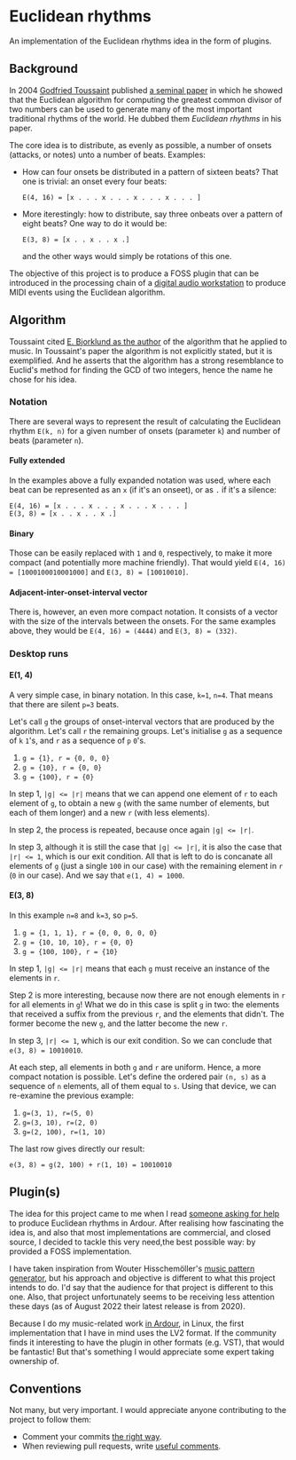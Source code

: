 # Euclidean rhythms

An implementation of the Euclidean rhythms idea in the form of plugins.

## Background

In 2004 [Godfried Toussaint](https://en.wikipedia.org/wiki/Godfried_Toussaint) published [a seminal paper](http://cgm.cs.mcgill.ca/~godfried/publications/banff.pdf) in which he showed that the Euclidean algorithm for computing the greatest common divisor of two numbers can be used to generate many of the most important traditional rhythms of the world. He dubbed them _Euclidean rhythms_ in his paper.

The core idea is to distribute, as evenly as possible, a number of onsets (attacks, or notes) unto a number of beats. Examples:
- How can four onsets be distributed in a pattern of sixteen beats? That one is trivial: an onset every four beats:
  ```
  E(4, 16) = [x . . . x . . . x . . . x . . . ]
  ```
- More iterestingly: how to distribute, say three onbeats over a pattern of eight beats? One way to do it would be:
  ```
  E(3, 8) = [x . . x . . x .]
  ```
  and the other ways would simply be rotations of this one.

The objective of this project is to produce a FOSS plugin that can be introduced in the processing chain of a [digital audio workstation](https://en.wikipedia.org/wiki/Digital_audio_workstation) to produce MIDI events using the Euclidean algorithm.

## Algorithm

Toussaint cited [E. Bjorklund as the author](https://www.semanticscholar.org/paper/The-Theory-of-Rep-Rate-Pattern-Generation-in-the-Bjorklund/c652d0a32895afc5d50b6527447824c31a553659) of the algorithm that he applied to music. In Toussaint's paper the algorithm is not explicitly stated, but it is exemplified. And he asserts that the algorithm has a strong resemblance to Euclid's method for finding the GCD of two integers, hence the name he chose for his idea.

### Notation

There are several ways to represent the result of calculating the Euclidean rhythm `E(k, n)` for a given number of onsets (parameter `k`) and number of beats (parameter `n`).

#### Fully extended

In the examples above a fully expanded notation was used, where each beat can be represented as an `x` (if it's an onseet), or as `.` if it's a silence:
```
E(4, 16) = [x . . . x . . . x . . . x . . . ]
E(3, 8) = [x . . x . . x .]
```

#### Binary

Those can be easily replaced with `1` and `0`, respectively, to make it more compact (and potentially more machine friendly). That would yield `E(4, 16) = [1000100010001000]` and `E(3, 8) = [10010010]`.

#### Adjacent-inter-onset-interval vector

There is, however, an even more compact notation. It consists of a vector with the size of the intervals between the onsets. For the same examples above, they would be `E(4, 16) = (4444)` and `E(3, 8) = (332)`.

### Desktop runs

#### E(1, 4)

A very simple case, in binary notation. In this case, `k=1`, `n=4`. That means that there are silent `p=3` beats.

Let's call `g` the groups of onset-interval vectors that are produced by the algorithm. Let's call `r` the remaining groups. Let's initialise `g` as a sequence of `k` `1`'s, and `r` as a sequence of `p` `0`'s.

1. `g = {1}, r = {0, 0, 0}`
2. `g = {10}, r = {0, 0}`
3. `g = {100}, r = {0}`

In step 1, `|g| <= |r|`  means that we can append one element of `r` to each element of `g`, to obtain a new `g` (with the same number of elements, but each of them longer) and a new `r` (with less elements).

In step 2, the process is repeated, because once again `|g| <= |r|`.

In step 3, although it is still the case that `|g| <= |r|`, it is also the case that `|r| <= 1`, which is our exit condition. All that is left to do is concanate all elements of `g` (just a single `100` in our case) with the remaining element in `r` (`0` in our case). And we say that `e(1, 4) = 1000`.

#### E(3, 8)

In this example `n=8` and `k=3`, so `p=5`.

1. `g = {1, 1, 1}, r = {0, 0, 0, 0, 0}`
2. `g = {10, 10, 10}, r = {0, 0}`
3. `g = {100, 100}, r = {10}`

In step 1, `|g| <= |r|` means that each `g` must receive an instance of the elements in `r`.

Step 2 is more interesting, because now there are not enough elements in `r` for all elements in `g`! What we do in this case is split `g` in two: the elements that received a suffix from the previous `r`, and the elements that didn't. The former become the new `g`, and the latter become the new `r`.

In step 3, `|r| <= 1`, which is our exit condition. So we can conclude that `e(3, 8) = 10010010`.

At each step, all elements in both `g` and `r` are uniform. Hence, a more compact notation is possible. Let's define the ordered pair `(n, s)` as a sequence of `n` elements, all of them equal to `s`. Using that device, we can re-examine the previous example:

1. `g=(3, 1), r=(5, 0)`
2. `g=(3, 10), r=(2, 0)`
3. `g=(2, 100), r=(1, 10)`

The last row gives directly our result:
```
e(3, 8) = g(2, 100) + r(1, 10) = 10010010
```

## Plugin(s)

The idea for this project came to me when I read [someone asking for help](https://discourse.ardour.org/t/euclidean-rhythms/107461) to produce Euclidean rhythms in Ardour. After realising how fascinating the idea is, and also that most implementations are commercial, and closed source, I decided to tackle this very need,the best possible way: by provided a FOSS implementation.

I have taken inspiration from Wouter Hisschemöller's [music pattern generator](https://github.com/hisschemoller/music-pattern-generator), but his approach and objective is different to what this project intends to do. I'd say that the audience for that project is different to this one. Also, that project unfortunately seems to be receiving less attention these days (as of August 2022 their latest release is from 2020).

Because I do my music-related work [in Ardour](https://ardour.org/), in Linux, the first implementation that I have in mind uses the LV2 format. If the community finds it interesting to have the plugin in other formats (e.g. VST), that would be fantastic! But that's something I would appreciate some expert taking ownership of.

## Conventions

Not many, but very important. I would appreciate anyone contributing to the project to follow them:
- Comment your commits [the right way](https://cbea.ms/git-commit/).
- When reviewing pull requests, write [useful comments](https://conventionalcomments.org/).